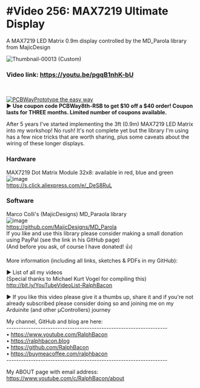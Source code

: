 # #Video 256: MAX7219 Ultimate Display  
A MAX7219 LED Matrix 0.9m display controlled by the MD_Parola library from MajicDesign

![Thumbnail-00013 (Custom)](https://user-images.githubusercontent.com/20911308/208726466-db3993f0-2802-4dbd-84f6-856397bea3f0.png)  
### Video link: https://youtu.be/pgqB1nhK-bU  
<br>  

[![PCBWayPrototype the easy way](https://user-images.githubusercontent.com/20911308/185422574-52a4e7db-c680-4dd2-87be-1f1dd1db6a65.gif "PCBWay - up to 20% Discount on 4 & 6-layer PCBs")](https://pcbway.com/)  
**► Use coupon code **PCBWay8th-RSB** to get $10 off a $40 order! Coupon lasts for THREE months. Limited number of coupons available.**

After 5 years I've started implementing the 3ft (0.9m) MAX7219 LED Matrix into my workshop! No rush! It's not complete yet but the library I'm using has a few nice tricks that are worth sharing, plus some caveats about the wiring of these longer displays.

### Hardware
MAX7219 Dot Matrix Module 32x8: available in red, blue and green  
![image](https://user-images.githubusercontent.com/20911308/208875880-30d7436f-d073-49aa-9235-d5d5ef22ec02.png)  
https://s.click.aliexpress.com/e/_DeS8RuL  

### Software
Marco Colli's (MajicDesigns) MD_Paraola library  
![image](https://user-images.githubusercontent.com/20911308/208876666-c7ff3bc9-05e4-4628-819b-8af8f1fd5042.png)  
https://github.com/MajicDesigns/MD_Parola  
If you like and use this library please consider making a small donation using PayPal (see the link in his GitHub page)  
(And before you ask, of course I have donated! 👍)

More information (including all links, sketches & PDFs in my GitHub):

► List of all my videos  
(Special thanks to Michael Kurt Vogel for compiling this)  
http://bit.ly/YouTubeVideoList-RalphBacon  

► If you like this video please give it a thumbs up, share it and if you're not already subscribed please consider doing so and joining me on my Arduinite (and other μControllers) journey  

My channel, GitHub and blog are here:  
\------------------------------------------------------------------  
• https://www.youtube.com/RalphBacon  
• https://ralphbacon.blog  
• https://github.com/RalphBacon  
• https://buymeacoffee.com/ralphbacon  
\------------------------------------------------------------------

My ABOUT page with email address: https://www.youtube.com/c/RalphBacon/about
